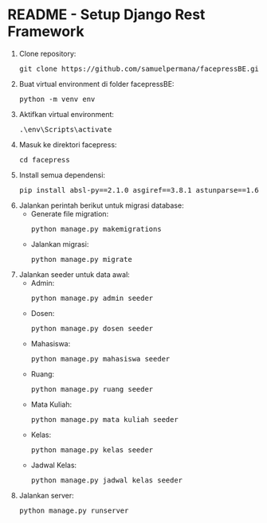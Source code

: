 <body>
    <h1>README - Setup Django Rest Framework</h1>
    <ol>
        <li>Clone repository:
            <pre>git clone https://github.com/samuelpermana/facepressBE.git</pre>
        </li>
        <li>Buat virtual environment di folder facepressBE:
            <pre>python -m venv env</pre>
        </li>
        <li>Aktifkan virtual environment:
            <pre>.\env\Scripts\activate</pre>
        </li>
        <li>Masuk ke direktori facepress:
            <pre>cd facepress</pre>
        </li>
        <li>Install semua dependensi:
            <pre>pip install absl-py==2.1.0 asgiref==3.8.1 astunparse==1.6.3 certifi==2024.8.30 charset-normalizer==3.4.0 colorama==0.4.6 Django==5.1.2 django-cors-headers==4.5.0 django-extensions==3.2.3 djangorestframework==3.15.2 djangorestframework-simplejwt==5.3.1 facenet-pytorch==2.6.0 filelock==3.16.1 flatbuffers==24.3.25 fsspec==2024.10.0 gast==0.6.0 google-pasta==0.2.0 grpcio==1.67.0 h5py==3.12.1 idna==3.10 Jinja2==3.1.4 joblib==1.4.2 keras==3.6.0 libclang==18.1.1 lz4==4.3.3 Markdown==3.7 markdown-it-py==3.0.0 MarkupSafe==3.0.2 mdurl==0.1.2 ml-dtypes==0.4.1 mpmath==1.3.0 mtcnn==1.0.0 namex==0.0.8 networkx==3.4.2 numpy==1.26.4 opencv-contrib-python==4.10.0.84 opencv-python==4.10.0.84 opt_einsum==3.4.0 optree==0.13.0 packaging==24.1 pillow==10.2.0 protobuf==4.25.5 Pygments==2.18.0 PyJWT==2.9.0 PyMySQL==1.1.1 requests==2.32.3 rest-framework-simplejwt==0.0.2 rich==13.9.3 setuptools==65.5.0 six==1.16.0 sqlparse==0.5.1 sympy==1.13.3 tensorboard==2.17.1 tensorboard-data-server==0.7.2 tensorflow==2.17.0 tensorflow-intel==2.17.0 tensorflow-io-gcs-filesystem==0.31.0 termcolor==2.5.0 torch==2.2.2 torchvision==0.17.2 tqdm==4.66.5 typing_extensions==4.12.2 tzdata==2024.2 urllib3==2.2.3 Werkzeug==3.0.4 wheel==0.44.0 wrapt==1.16.0</pre>
        </li>
        <li>Jalankan perintah berikut untuk migrasi database:
            <ul>
                <li>Generate file migration:
                    <pre>python manage.py makemigrations</pre>
                </li>
                <li>Jalankan migrasi:
                    <pre>python manage.py migrate</pre>
                </li>
            </ul>
        </li>
        <li>Jalankan seeder untuk data awal:
            <ul>
                <li>Admin: <pre>python manage.py admin_seeder</pre></li>
                <li>Dosen: <pre>python manage.py dosen_seeder</pre></li>
                <li>Mahasiswa: <pre>python manage.py mahasiswa_seeder</pre></li>
                <li>Ruang: <pre>python manage.py ruang_seeder</pre></li>
                <li>Mata Kuliah: <pre>python manage.py mata_kuliah_seeder</pre></li>
                <li>Kelas: <pre>python manage.py kelas_seeder</pre></li>
                <li>Jadwal Kelas: <pre>python manage.py jadwal_kelas_seeder</pre></li>
            </ul>
        </li>
        <li>Jalankan server:
            <pre>python manage.py runserver</pre>
        </li>
    </ol>
</body>
